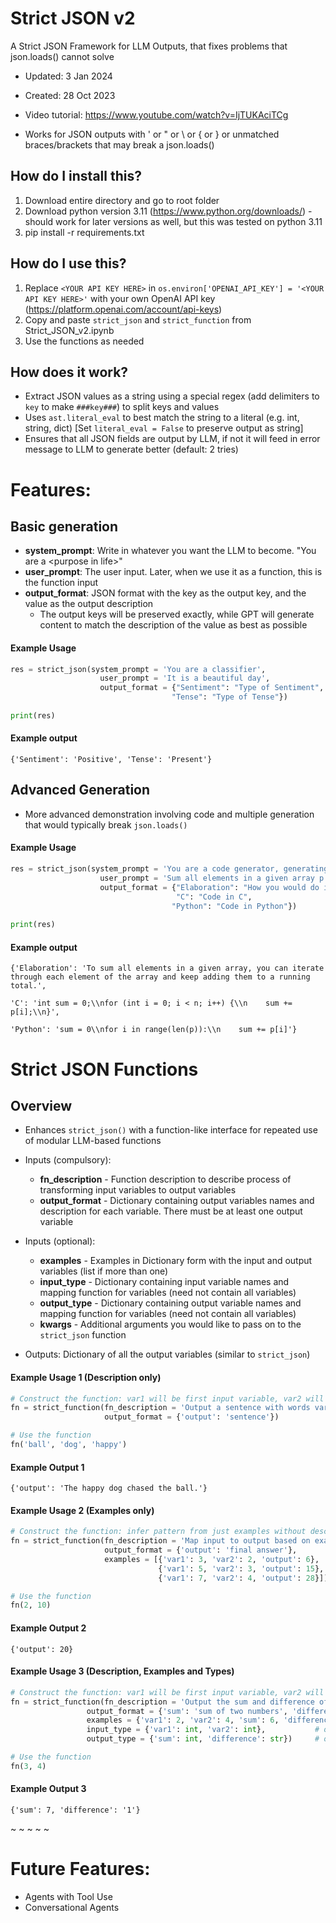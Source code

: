 # Strict JSON v2
A Strict JSON Framework for LLM Outputs, that fixes problems that json.loads() cannot solve
- Updated: 3 Jan 2024
- Created: 28 Oct 2023
- Video tutorial: https://www.youtube.com/watch?v=IjTUKAciTCg

- Works for JSON outputs with ' or " or \ or { or } or unmatched braces/brackets that may break a json.loads()

## How do I install this?

1. Download entire directory and go to root folder
2. Download python version 3.11 (https://www.python.org/downloads/) - should work for later versions as well, but this was tested on python 3.11
3. pip install -r requirements.txt

## How do I use this?
1. Replace ```<YOUR API KEY HERE>``` in ```os.environ['OPENAI_API_KEY'] = '<YOUR API KEY HERE>'``` with your own OpenAI API key (https://platform.openai.com/account/api-keys)
2. Copy and paste ```strict_json``` and ```strict_function``` from Strict_JSON_v2.ipynb
3. Use the functions as needed

## How does it work?
- Extract JSON values as a string using a special regex (add delimiters to ```key``` to make ```###key###```) to split keys and values
- Uses ```ast.literal_eval``` to best match the string to a literal (e.g. int, string, dict) [Set ```literal_eval = False``` to preserve output as string]
- Ensures that all JSON fields are output by LLM, if not it will feed in error message to LLM to generate better (default: 2 tries)

# Features:
## Basic generation
- **system_prompt**: Write in whatever you want the LLM to become. "You are a \<purpose in life\>"
- **user_prompt**: The user input. Later, when we use it as a function, this is the function input
- **output_format**: JSON format with the key as the output key, and the value as the output description
    - The output keys will be preserved exactly, while GPT will generate content to match the description of the value as best as possible
 
#### Example Usage
```python
res = strict_json(system_prompt = 'You are a classifier',
                    user_prompt = 'It is a beautiful day',
                    output_format = {"Sentiment": "Type of Sentiment",
                                    "Tense": "Type of Tense"})
                                    
print(res)
```

#### Example output
```{'Sentiment': 'Positive', 'Tense': 'Present'}```

## Advanced Generation
- More advanced demonstration involving code and multiple generation that would typically break ```json.loads()```

#### Example Usage
```python
res = strict_json(system_prompt = 'You are a code generator, generating code to fulfil a task',
                    user_prompt = 'Sum all elements in a given array p',
                    output_format = {"Elaboration": "How you would do it",
                                     "C": "Code in C",
                                    "Python": "Code in Python"})
                                    
print(res)
```

#### Example output
```{'Elaboration': 'To sum all elements in a given array, you can iterate through each element of the array and keep adding them to a running total.', ```

```'C': 'int sum = 0;\\nfor (int i = 0; i < n; i++) {\\n    sum += p[i];\\n}', ```

```'Python': 'sum = 0\\nfor i in range(len(p)):\\n    sum += p[i]'}```

# Strict JSON Functions

## Overview
- Enhances ```strict_json()``` with a function-like interface for repeated use of modular LLM-based functions
- Inputs (compulsory):
    - **fn_description** - Function description to describe process of transforming input variables to output variables
    - **output_format** - Dictionary containing output variables names and description for each variable. There must be at least one output variable
- Inputs (optional):
    - **examples** - Examples in Dictionary form with the input and output variables (list if more than one)
    - **input_type** - Dictionary containing input variable names and mapping function for variables (need not contain all variables)
    - **output_type** - Dictionary containing output variable names and mapping function for variables (need not contain all variables)
    - **kwargs** - Additional arguments you would like to pass on to the ```strict_json``` function
        
        
- Outputs:
    Dictionary of all the output variables (similar to ```strict_json```)
    
#### Example Usage 1 (Description only)
```python
# Construct the function: var1 will be first input variable, var2 will be second input variable and so on
fn = strict_function(fn_description = 'Output a sentence with words var1 and var2 in the style of var3', 
                     output_format = {'output': 'sentence'})

# Use the function
fn('ball', 'dog', 'happy')
```

#### Example Output 1
```{'output': 'The happy dog chased the ball.'}```

#### Example Usage 2 (Examples only)
```python
# Construct the function: infer pattern from just examples without description (here it is multiplication)
fn = strict_function(fn_description = 'Map input to output based on examples', 
                     output_format = {'output': 'final answer'}, 
                     examples = [{'var1': 3, 'var2': 2, 'output': 6}, 
                                 {'var1': 5, 'var2': 3, 'output': 15}, 
                                 {'var1': 7, 'var2': 4, 'output': 28}])

# Use the function
fn(2, 10)
```

#### Example Output 2
```{'output': 20}```

#### Example Usage 3 (Description, Examples and Types)
```python
# Construct the function: var1 will be first input variable, var2 will be second input variable and so on
fn = strict_function(fn_description = 'Output the sum and difference of var1 and var2', 
                 output_format = {'sum': 'sum of two numbers', 'difference': 'absolute difference of two numbers'}, 
                 examples = {'var1': 2, 'var2': 4, 'sum': 6, 'difference': '2'}, 
                 input_type = {'var1': int, 'var2': int},           # optional
                 output_type = {'sum': int, 'difference': str})     # optional

# Use the function
fn(3, 4)
```

#### Example Output 3
```{'sum': 7, 'difference': '1'}```

~ ~ ~ ~ ~

# Future Features:
- Agents with Tool Use
- Conversational Agents
